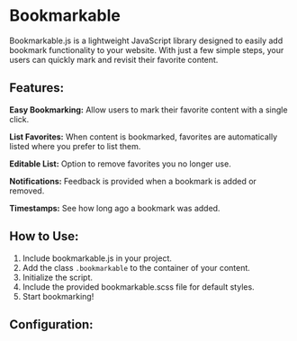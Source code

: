 # Bookmarkable
Bookmarkable.js is a lightweight JavaScript library designed to easily add bookmark functionality to your website. With just a few simple steps, your users can quickly mark and revisit their favorite content.

## Features:
**Easy Bookmarking:** Allow users to mark their favorite content with a single click.

**List Favorites:** When content is bookmarked, favorites are automatically listed where you prefer to list them.

**Editable List:** Option to remove favorites you no longer use.

**Notifications:** Feedback is provided when a bookmark is added or removed.

**Timestamps:** See how long ago a bookmark was added.

## How to Use:
1. Include bookmarkable.js in your project.
2. Add the class `.bookmarkable` to the container of your content.
3. Initialize the script.
4. Include the provided bookmarkable.scss file for default styles.
5. Start bookmarking!

## Configuration:

